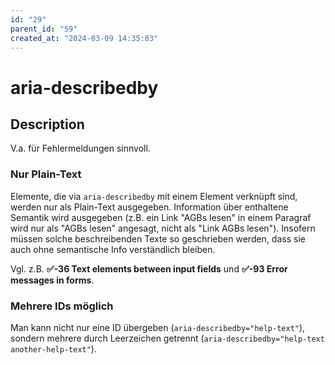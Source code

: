 ```yaml
---
id: "29"
parent_id: "59"
created_at: "2024-03-09 14:35:03"
---
```


# aria-describedby

## Description

V.a. für Fehlermeldungen sinnvoll.

### Nur Plain-Text

Elemente, die via `aria-describedby` mit einem Element verknüpft sind, werden nur als Plain-Text ausgegeben. Information über enthaltene Semantik wird ausgegeben (z.B. ein Link "AGBs lesen" in einem Paragraf wird nur als "AGBs lesen" angesagt, nicht als "Link AGBs lesen"). Insofern müssen solche beschreibenden Texte so geschrieben werden, dass sie auch ohne semantische Info verständlich bleiben.

Vgl. z.B. **✅-36 Text elements between input fields** und **✅-93 Error messages in forms**.

### Mehrere IDs möglich

Man kann nicht nur eine ID übergeben (`aria-describedby="help-text"`), sondern mehrere durch Leerzeichen getrennt (`aria-describedby="help-text another-help-text"`).